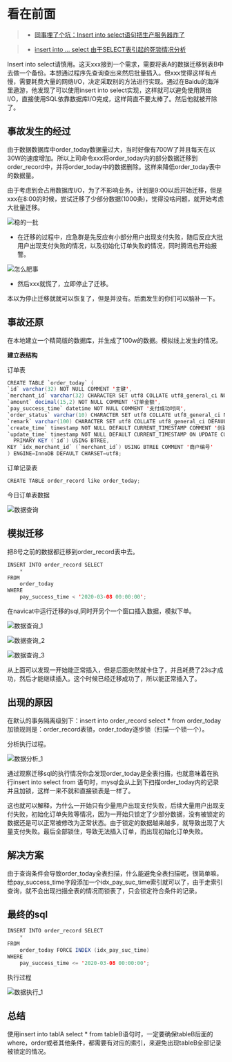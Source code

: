 看在前面
====

> * <a href="https://urlify.cn/2qmAju">同事埋了个坑：Insert into select语句把生产服务器炸了</a>

> * <a href="https://blog.csdn.net/asdfsadfasdfsa/article/details/83030011">insert into ... select 由于SELECT表引起的死锁情况分析</a>

Insert into select请慎用。这天xxx接到一个需求，需要将表A的数据迁移到表B中去做一个备份。本想通过程序先查询查出来然后批量插入。但xxx觉得这样有点慢，需要耗费大量的网络I/O，决定采取别的方法进行实现。通过在Baidu的海洋里遨游，他发现了可以使用insert into select实现，这样就可以避免使用网络I/O，直接使用SQL依靠数据库I/O完成，这样简直不要太棒了。然后他就被开除了。

事故发生的经过
------

由于数据数据库中order_today数据量过大，当时好像有700W了并且每天在以30W的速度增加。所以上司命令xxx将order_today内的部分数据迁移到order_record中，并将order_today中的数据删除。这样来降低order_today表中的数据量。

由于考虑到会占用数据库I/O，为了不影响业务，计划是9:00以后开始迁移，但是xxx在8:00的时候，尝试迁移了少部分数据(1000条)，觉得没啥问题，就开始考虑大批量迁移。

![稳的一批](https://github.com/DemoTransfer/Java-Guide/blob/master/java/interview/%E6%95%B0%E6%8D%AE%E5%BA%93/picture/%E7%A8%B3%E7%9A%84%E4%B8%80%E6%89%B9.png)

* 在迁移的过程中，应急群是先反应有小部分用户出现支付失败，随后反应大批用户出现支付失败的情况，以及初始化订单失败的情况，同时腾讯也开始报警。

![怎么肥事](https://github.com/DemoTransfer/Java-Guide/blob/master/java/interview/%E6%95%B0%E6%8D%AE%E5%BA%93/picture/%E6%80%8E%E4%B9%88%E8%82%A5%E4%BA%8B.png)

* 然后xxx就慌了，立即停止了迁移。

本以为停止迁移就就可以恢复了，但是并没有。后面发生的你们可以脑补一下。

事故还原
------

在本地建立一个精简版的数据库，并生成了100w的数据。模拟线上发生的情况。

**建立表结构**

订单表

```java
CREATE TABLE `order_today` (
`id` varchar(32) NOT NULL COMMENT '主键',
`merchant_id` varchar(32) CHARACTER SET utf8 COLLATE utf8_general_ci NOT NULL COMMENT '商户编号',
`amount` decimal(15,2) NOT NULL COMMENT '订单金额',
`pay_success_time` datetime NOT NULL COMMENT '支付成功时间',
`order_status` varchar(10) CHARACTER SET utf8 COLLATE utf8_general_ci NOT NULL COMMENT '支付状态  S：支付成功、F：订单支付失败',
`remark` varchar(100) CHARACTER SET utf8 COLLATE utf8_general_ci DEFAULT NULL COMMENT '备注',
`create_time` timestamp NOT NULL DEFAULT CURRENT_TIMESTAMP COMMENT '创建时间',
`update_time` timestamp NOT NULL DEFAULT CURRENT_TIMESTAMP ON UPDATE CURRENT_TIMESTAMP COMMENT '修改时间 -- 修改时自动更新',
  PRIMARY KEY (`id`) USING BTREE,
KEY `idx_merchant_id` (`merchant_id`) USING BTREE COMMENT '商户编号'
) ENGINE=InnoDB DEFAULT CHARSET=utf8;
```

订单记录表

```java
CREATE TABLE order_record like order_today;
```

今日订单表数据

![数据查询](https://github.com/DemoTransfer/Java-Guide/blob/master/java/interview/%E6%95%B0%E6%8D%AE%E5%BA%93/picture/%E6%95%B0%E6%8D%AE%E6%9F%A5%E8%AF%A2.png)

模拟迁移
------

把8号之前的数据都迁移到order_record表中去。

```java
INSERT INTO order_record SELECT
    * 
FROM
    order_today 
WHERE
    pay_success_time < '2020-03-08 00:00:00';
```

在navicat中运行迁移的sql,同时开另个一个窗口插入数据，模拟下单。

![数据查询_1](https://github.com/DemoTransfer/Java-Guide/blob/master/java/interview/%E6%95%B0%E6%8D%AE%E5%BA%93/picture/%E6%95%B0%E6%8D%AE%E6%9F%A5%E8%AF%A2_1.png)

![数据查询_2](https://github.com/DemoTransfer/Java-Guide/blob/master/java/interview/%E6%95%B0%E6%8D%AE%E5%BA%93/picture/%E6%95%B0%E6%8D%AE%E6%9F%A5%E8%AF%A2_2.png)

![数据查询_3](https://github.com/DemoTransfer/Java-Guide/blob/master/java/interview/%E6%95%B0%E6%8D%AE%E5%BA%93/picture/%E6%95%B0%E6%8D%AE%E6%9F%A5%E8%AF%A2_3.png)

从上面可以发现一开始能正常插入，但是后面突然就卡住了，并且耗费了23s才成功，然后才能继续插入。这个时候已经迁移成功了，所以能正常插入了。

出现的原因
------

在默认的事务隔离级别下：insert into order_record select * from order_today 加锁规则是：order_record表锁，order_today逐步锁（扫描一个锁一个）。

分析执行过程。

![数据分析_1](https://github.com/DemoTransfer/Java-Guide/blob/master/java/interview/%E6%95%B0%E6%8D%AE%E5%BA%93/picture/%E6%95%B0%E6%8D%AE%E5%88%86%E6%9E%90_1.png)

通过观察迁移sql的执行情况你会发现order_today是全表扫描，也就意味着在执行insert into select from 语句时，mysql会从上到下扫描order_today内的记录并且加锁，这样一来不就和直接锁表是一样了。

这也就可以解释，为什么一开始只有少量用户出现支付失败，后续大量用户出现支付失败，初始化订单失败等情况，因为一开始只锁定了少部分数据，没有被锁定的数据还是可以正常被修改为正常状态。由于锁定的数据越来越多，就导致出现了大量支付失败。最后全部锁住，导致无法插入订单，而出现初始化订单失败。

解决方案
------

由于查询条件会导致order_today全表扫描，什么能避免全表扫描呢，很简单嘛，给pay_success_time字段添加一个idx_pay_suc_time索引就可以了，由于走索引查询，就不会出现扫描全表的情况而锁表了，只会锁定符合条件的记录。

最终的sql
------

```java
INSERT INTO order_record SELECT
    * 
FROM
    order_today FORCE INDEX (idx_pay_suc_time)
WHERE
    pay_success_time <= '2020-03-08 00:00:00';
```

执行过程

![数据执行_1](https://github.com/DemoTransfer/Java-Guide/blob/master/java/interview/%E6%95%B0%E6%8D%AE%E5%BA%93/picture/%E6%95%B0%E6%8D%AE%E6%89%A7%E8%A1%8C_1.png)

总结
------

使用insert into tablA select * from tableB语句时，一定要确保tableB后面的where，order或者其他条件，都需要有对应的索引，来避免出现tableB全部记录被锁定的情况。
